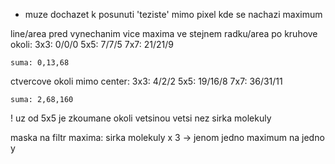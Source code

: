 - muze dochazet k posunuti 'teziste' mimo pixel kde se nachazi maximum

line/area pred vynechanim vice maxima ve stejnem radku/area po
kruhove okoli:
    3x3: 0/0/0
    5x5: 7/7/5
    7x7: 21/21/9

    suma: 0,13,68

ctvercove okoli mimo center:
    3x3: 4/2/2
    5x5: 19/16/8
    7x7: 36/31/11

    suma: 2,68,160

! uz od 5x5 je zkoumane okoli vetsinou vetsi nez sirka molekuly

maska na filtr maxima: sirka molekuly x 3 -> jenom jedno maximum na jedno y 



